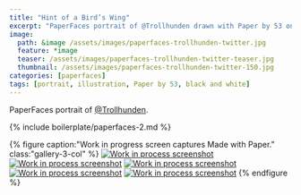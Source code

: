 ```yaml
---
title: "Hint of a Bird’s Wing"
excerpt: "PaperFaces portrait of @Trollhunden drawn with Paper by 53 on an iPad."
image: 
  path: &image /assets/images/paperfaces-trollhunden-twitter.jpg 
  feature: *image
  teaser: /assets/images/paperfaces-trollhunden-twitter-teaser.jpg
  thumbnail: /assets/images/paperfaces-trollhunden-twitter-150.jpg
categories: [paperfaces]
tags: [portrait, illustration, Paper by 53, black and white]
---
```


PaperFaces portrait of [@Trollhunden](https://twitter.com/trollhunden).

{% include boilerplate/paperfaces-2.md %}

{% figure caption:"Work in progress screen captures Made with Paper." class:"gallery-3-col" %}
[![Work in process screenshot](/assets/images/paperfaces-trollhunden-process-1-600.jpg)](/assets/images/paperfaces-trollhunden-process-1-lg.jpg) [![Work in process screenshot](/assets/images/paperfaces-trollhunden-process-2-600.jpg)](/assets/images/paperfaces-trollhunden-process-2-lg.jpg) [![Work in process screenshot](/assets/images/paperfaces-trollhunden-process-3-600.jpg)](/assets/images/paperfaces-trollhunden-process-3-lg.jpg) [![Work in process screenshot](/assets/images/paperfaces-trollhunden-process-4-600.jpg)](/assets/images/paperfaces-trollhunden-process-4-lg.jpg) [![Work in process screenshot](/assets/images/paperfaces-trollhunden-process-5-600.jpg)](/assets/images/paperfaces-trollhunden-process-5-lg.jpg)
{% endfigure %}
